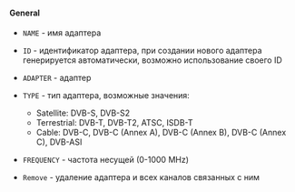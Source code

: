 #### General

- `NAME` - имя адаптера

- `ID` - идентификатор адаптера, при создании нового адаптера генерируется автоматически, возможно использование своего ID

- `ADAPTER` - адаптер

- `TYPE` - тип адаптера, возможные значения:

   - Satellite: DVB-S, DVB-S2  
   - Terrestrial: DVB-T, DVB-T2, ATSC, ISDB-T  
   - Cable: DVB-C, DVB-C (Annex A), DVB-C (Annex B), DVB-C (Annex C), DVB-ASI

- `FREQUENCY` - частота несущей (0-1000 MHz)

- `Remove` - удаление адаптера и всех каналов связанных с ним
